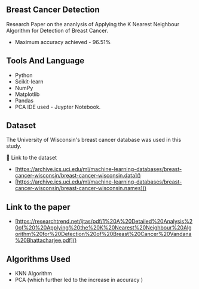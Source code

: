 ## Breast Cancer Detection
Research Paper on the ananlysis of Applying the K Nearest Neighbour Algorithm for Detection
of Breast Cancer.
- Maximum accuracy achieved - 96.51%

## Tools And Language
- Python
- Scikit-learn
- NumPy
- Matplotlib
- Pandas
- PCA
IDE used - Juypter Notebook.

## Dataset
The University of Wisconsin's breast cancer database was used in this study.

🔗 Link to the dataset 
- [https://archive.ics.uci.edu/ml/machine-learning-databases/breast-cancer-wisconsin/breast-cancer-wisconsin.data]()
- [https://archive.ics.uci.edu/ml/machine-learning-databases/breast-cancer-wisconsin/breast-cancer-wisconsin.names]()
## Link to the paper
- [https://researchtrend.net/ijtas/pdf/1%20A%20Detailed%20Analysis%20of%20%20Applying%20the%20K%20Nearest%20Neighbour%20Algorithm%20for%20Detection%20of%20Breast%20Cancer%20Vandana%20Bhattacharjee.pdf]()
## Algorithms Used
- KNN Algorithm
- PCA (which further led to the increase in accuracy )

